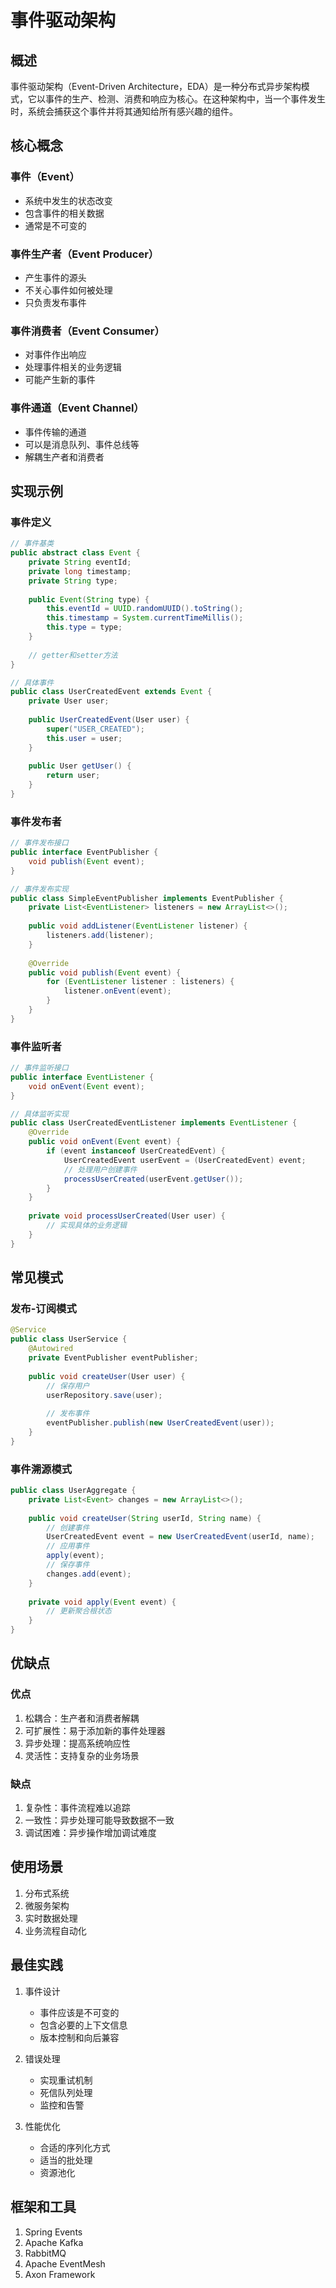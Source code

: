 # 事件驱动架构

## 概述

事件驱动架构（Event-Driven Architecture，EDA）是一种分布式异步架构模式，它以事件的生产、检测、消费和响应为核心。在这种架构中，当一个事件发生时，系统会捕获这个事件并将其通知给所有感兴趣的组件。

## 核心概念

### 事件（Event）

- 系统中发生的状态改变
- 包含事件的相关数据
- 通常是不可变的

### 事件生产者（Event Producer）

- 产生事件的源头
- 不关心事件如何被处理
- 只负责发布事件

### 事件消费者（Event Consumer）

- 对事件作出响应
- 处理事件相关的业务逻辑
- 可能产生新的事件

### 事件通道（Event Channel）

- 事件传输的通道
- 可以是消息队列、事件总线等
- 解耦生产者和消费者

## 实现示例

### 事件定义

```java
// 事件基类
public abstract class Event {
    private String eventId;
    private long timestamp;
    private String type;
    
    public Event(String type) {
        this.eventId = UUID.randomUUID().toString();
        this.timestamp = System.currentTimeMillis();
        this.type = type;
    }
    
    // getter和setter方法
}

// 具体事件
public class UserCreatedEvent extends Event {
    private User user;
    
    public UserCreatedEvent(User user) {
        super("USER_CREATED");
        this.user = user;
    }
    
    public User getUser() {
        return user;
    }
}
```

### 事件发布者

```java
// 事件发布接口
public interface EventPublisher {
    void publish(Event event);
}

// 事件发布实现
public class SimpleEventPublisher implements EventPublisher {
    private List<EventListener> listeners = new ArrayList<>();
    
    public void addListener(EventListener listener) {
        listeners.add(listener);
    }
    
    @Override
    public void publish(Event event) {
        for (EventListener listener : listeners) {
            listener.onEvent(event);
        }
    }
}
```

### 事件监听者

```java
// 事件监听接口
public interface EventListener {
    void onEvent(Event event);
}

// 具体监听实现
public class UserCreatedEventListener implements EventListener {
    @Override
    public void onEvent(Event event) {
        if (event instanceof UserCreatedEvent) {
            UserCreatedEvent userEvent = (UserCreatedEvent) event;
            // 处理用户创建事件
            processUserCreated(userEvent.getUser());
        }
    }
    
    private void processUserCreated(User user) {
        // 实现具体的业务逻辑
    }
}
```

## 常见模式

### 发布-订阅模式

```java
@Service
public class UserService {
    @Autowired
    private EventPublisher eventPublisher;
    
    public void createUser(User user) {
        // 保存用户
        userRepository.save(user);
        
        // 发布事件
        eventPublisher.publish(new UserCreatedEvent(user));
    }
}
```

### 事件溯源模式

```java
public class UserAggregate {
    private List<Event> changes = new ArrayList<>();
    
    public void createUser(String userId, String name) {
        // 创建事件
        UserCreatedEvent event = new UserCreatedEvent(userId, name);
        // 应用事件
        apply(event);
        // 保存事件
        changes.add(event);
    }
    
    private void apply(Event event) {
        // 更新聚合根状态
    }
}
```

## 优缺点

### 优点

1. 松耦合：生产者和消费者解耦
2. 可扩展性：易于添加新的事件处理器
3. 异步处理：提高系统响应性
4. 灵活性：支持复杂的业务场景

### 缺点

1. 复杂性：事件流程难以追踪
2. 一致性：异步处理可能导致数据不一致
3. 调试困难：异步操作增加调试难度

## 使用场景

1. 分布式系统
2. 微服务架构
3. 实时数据处理
4. 业务流程自动化

## 最佳实践

1. 事件设计
   - 事件应该是不可变的
   - 包含必要的上下文信息
   - 版本控制和向后兼容

2. 错误处理
   - 实现重试机制
   - 死信队列处理
   - 监控和告警

3. 性能优化
   - 合适的序列化方式
   - 适当的批处理
   - 资源池化

## 框架和工具

1. Spring Events
2. Apache Kafka
3. RabbitMQ
4. Apache EventMesh
5. Axon Framework